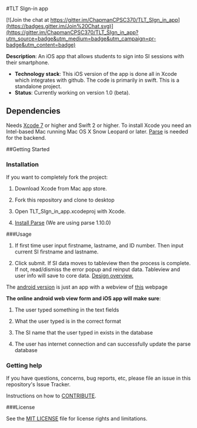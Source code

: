 #TLT SIgn-in app

[![Join the chat at https://gitter.im/ChapmanCPSC370/TLT_SIgn_in_app](https://badges.gitter.im/Join%20Chat.svg)](https://gitter.im/ChapmanCPSC370/TLT_SIgn_in_app?utm_source=badge&utm_medium=badge&utm_campaign=pr-badge&utm_content=badge)

**Description**:  An iOS app that allows students to sign into SI sessions with their smartphone.

- **Technology stack**: This iOS version of the app is done all in Xcode which integrates with github. The code is primarily in swift. This is a standalone project.
- **Status**:  Currently working on version 1.0 (beta).

## Dependencies

Needs [Xcode 7](https://developer.apple.com/xcode/download/) or higher and Swift 2 or higher. To install Xcode you need an Intel-based Mac running Mac OS X Snow Leopard or later. [Parse](https://www.parse.com) is needed for the backend.

##Getting Started

### Installation

If you want to completely fork the project:

1. Download Xcode from Mac app store.

2. Fork this repository and clone to desktop

3. Open TLT_SIgn_in_app.xcodeproj with Xcode.

4. [Install Parse](https://www.parse.com/apps/quickstart#parse_data/mobile/ios/swift/existing) (We are using parse 1.10.0)

###Usage

1. If first time user input firstname, lastname, and ID number. Then input current SI firstname and lastname.

2. Click submit. If SI data moves to tableview then the process is complete. If not, read/dismiss the error popup and reinput data. Tableview and user info will save to core data. [Design overview.](http://imgur.com/bL9h9jZ)

The [android version](https://play.google.com/store/apps/details?id=samyachour.tlt_sign_in_app_android) is just an app with a webview of [this](http://siandroidsignin.parseapp.com) webpage

**The online android web view form and iOS app will make sure**:

1. The user typed something in the text fields

2. What the user typed is in the correct format

3. The SI name that the user typed in exists in the database

4. The user has internet connection and can successfully update the parse database

### Getting help

If you have questions, concerns, bug reports, etc, please file an issue in this repository's Issue Tracker.

Instructions on how to [CONTRIBUTE](CONTRIBUTING.md).

###License

See the [MIT LICENSE](LICENSE.md) file for license rights and limitations.